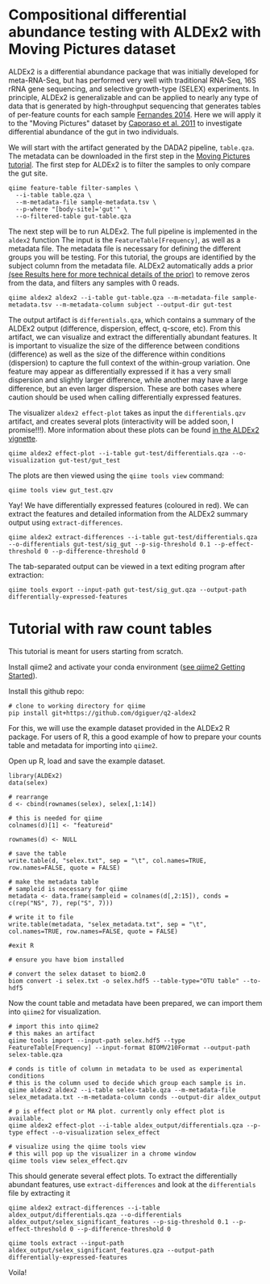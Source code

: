 # Compositional differential abundance testing with ALDEx2 with Moving Pictures dataset

ALDEx2 is a differential abundance package that was initially developed for meta-RNA-Seq, but has performed very well with traditional RNA-Seq, 16S rRNA gene sequencing, and selective growth-type (SELEX) experiments. In principle, ALDEx2 is generalizable and can be applied to nearly any type of data that is generated by high-throughput sequencing that generates tables of per-feature counts for each sample [Fernandes 2014](https://microbiomejournal.biomedcentral.com/articles/10.1186/2049-2618-2-15). Here we will apply it to the "Moving Pictures" dataset by [Caporaso et al. 2011](https://www.ncbi.nlm.nih.gov/pubmed/21624126) to investigate differential abundance of the gut in two individuals.

We will start with the artifact generated by the DADA2 pipeline, `table.qza`. The metadata can be downloaded in the first step in the [Moving Pictures tutorial](https://docs.qiime2.org/2019.7/tutorials/moving-pictures/). The first step for ALDEx2 is to filter the samples to only compare the gut site.

```
qiime feature-table filter-samples \
  --i-table table.qza \
  --m-metadata-file sample-metadata.tsv \
  --p-where "[body-site]='gut'" \
  --o-filtered-table gut-table.qza
```

The next step will be to run ALDEx2. The full pipeline is implemented in the `aldex2` function The input is the `FeatureTable[Frequency]`, as well as a metadata file. The metadata file is necessary for defining the different groups you will be testing. For this tutorial, the groups are identified by the subject column from the metadata file. ALDEx2 automatically adds a prior [(see Results here for more technical details of the prior)](https://journals.plos.org/plosone/article?id=10.1371/journal.pone.0067019) to remove zeros from the data, and filters any samples with 0 reads.

```
qiime aldex2 aldex2 --i-table gut-table.qza --m-metadata-file sample-metadata.tsv --m-metadata-column subject --output-dir gut-test
```

The output artifact is `differentials.qza`, which contains a summary of the ALDEx2 output (difference, dispersion, effect, q-score, etc). From this artifact, we can visualize and extract the differentially abundant features. It is important to visualize the size of the difference between conditions (difference) as well as the size of the difference within conditions (dispersion) to capture the full context of the within-group variation. One feature may appear as differentially expressed if it has a very small dispersion and slightly larger difference, while another may have a large difference, but an even larger dispersion. These are both cases where caution should be used when calling differentially expressed features.

The visualizer `aldex2 effect-plot` takes as input the `differentials.qzv` artifact, and creates several plots (interactivity will be added soon, I promise!!!). More information about these plots can be found [in the ALDEx2 vignette](http://bioconductor.org/packages/release/bioc/vignettes/ALDEx2/inst/doc/ALDEx2_vignette.pdf).

```
qiime aldex2 effect-plot --i-table gut-test/differentials.qza --o-visualization gut-test/gut_test
```

The plots are then viewed using the `qiime tools view` command:

```
qiime tools view gut_test.qzv
```

Yay! We have differentially expressed features (coloured in red). We can extract the features and detailed information from the ALDEx2 summary output using `extract-differences`.

```
qiime aldex2 extract-differences --i-table gut-test/differentials.qza --o-differentials gut-test/sig_gut --p-sig-threshold 0.1 --p-effect-threshold 0 --p-difference-threshold 0
```

The tab-separated output can be viewed in a text editing program after extraction:

```
qiime tools export --input-path gut-test/sig_gut.qza --output-path differentially-expressed-features
```

# Tutorial with raw count tables

This tutorial is meant for users starting from scratch.

Install qiime2 and activate your conda environment ([see qiime2 Getting Started](https://docs.qiime2.org/2019.7/getting-started/)).

Install this github repo:
```
# clone to working directory for qiime
pip install git+https://github.com/dgiguer/q2-aldex2
```

For this, we will use the example dataset provided in the ALDEx2 R package. For users of R, this a good example of how to prepare your counts table and metadata for importing into `qiime2`.

Open up R, load and save the example dataset.

```
library(ALDEx2)
data(selex)

# rearrange
d <- cbind(rownames(selex), selex[,1:14])

# this is needed for qiime
colnames(d)[1] <- "featureid"

rownames(d) <- NULL

# save the table
write.table(d, "selex.txt", sep = "\t", col.names=TRUE, row.names=FALSE, quote = FALSE)

# make the metadata table
# sampleid is necessary for qiime
metadata <- data.frame(sampleid = colnames(d[,2:15]), conds = c(rep("NS", 7), rep("S", 7)))

# write it to file
write.table(metadata, "selex_metadata.txt", sep = "\t", col.names=TRUE, row.names=FALSE, quote = FALSE)

#exit R

# ensure you have biom installed

# convert the selex dataset to biom2.0
biom convert -i selex.txt -o selex.hdf5 --table-type="OTU table" --to-hdf5
```

Now the count table and metadata have been prepared, we can import them into `qiime2` for visualization.

```
# import this into qiime2
# this makes an artifact
qiime tools import --input-path selex.hdf5 --type FeatureTable[Frequency] --input-format BIOMV210Format --output-path selex-table.qza

# conds is title of column in metadata to be used as experimental conditions
# this is the column used to decide which group each sample is in.
qiime aldex2 aldex2 --i-table selex-table.qza --m-metadata-file selex_metadata.txt --m-metadata-column conds --output-dir aldex_output

# p is effect plot or MA plot. currently only effect plot is available.
qiime aldex2 effect-plot --i-table aldex_output/differentials.qza --p-type effect --o-visualization selex_effect

# visualize using the qiime tools view
# this will pop up the visualizer in a chrome window
qiime tools view selex_effect.qzv

```

This should generate several effect plots. To extract the differentially abundant features, use `extract-differences` and look at the `differentials` file by extracting it

```
qiime aldex2 extract-differences --i-table aldex_output/differentials.qza --o-differentials aldex_output/selex_significant_features --p-sig-threshold 0.1 --p-effect-threshold 0 --p-difference-threshold 0

qiime tools extract --input-path aldex_output/selex_significant_features.qza --output-path differentially-expressed-features
```

Voila!
